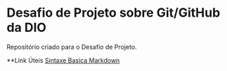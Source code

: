 # Desafio de Projeto sobre Git/GitHub da DIO
Repositório criado para o Desafio de Projeto.


**Link Úteis
[Sintaxe Basica Markdown](https://www.markdownguide.org/basic-syntax/)
